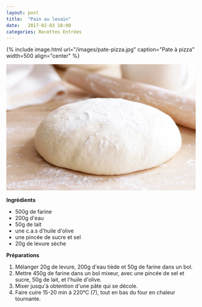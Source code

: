 ```yaml
---
layout: post
title:  "Pain au levain"
date:   2017-02-03 18:00
categories: Recettes Entrées
---
```


{% include image.html url="/images/pate-pizza.jpg" caption="Pate à pizza" width=500 align="center" %}

![Image](/images/pate-pizza.jpg)


**Ingrédients**

* 500g de farine
* 200g d'eau
* 50g de lait
* une c.a.s d'huile d'olive
* une pincée de sucre et sel
* 20g de levure sèche

**Préparations**

1. Mélanger 20g de levure, 200g d'eau tiède et 50g de farine dans un bol.
2. Mettre 450g de farine dans un bol mixeur, avec une pincée de sel et sucre, 50g de lait, et l'huile d'olive.
3. Mixer jusqu'à obtention d'une pâte qui se décole.
4. Faire cuire 15-20 min à 220°C (7), tout en bas du four en chaleur tournante.
